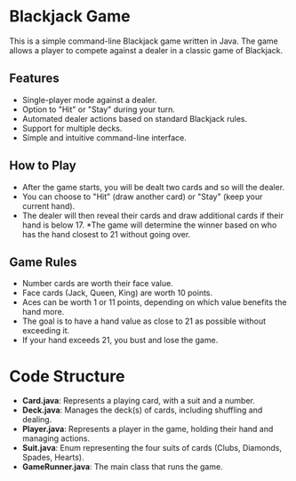 # Blackjack Game

This is a simple command-line Blackjack game written in Java. The game allows a player to compete against a dealer in a classic game of Blackjack.

## Features

- Single-player mode against a dealer.
- Option to "Hit" or "Stay" during your turn.
- Automated dealer actions based on standard Blackjack rules.
- Support for multiple decks.
- Simple and intuitive command-line interface.

## How to Play

* After the game starts, you will be dealt two cards and so will the dealer.
* You can choose to "Hit" (draw another card) or "Stay" (keep your current hand).
* The dealer will then reveal their cards and draw additional cards if their hand is below 17.
*The game will determine the winner based on who has the hand closest to 21 without going over.

## Game Rules

* Number cards are worth their face value.
* Face cards (Jack, Queen, King) are worth 10 points.
* Aces can be worth 1 or 11 points, depending on which value benefits the hand more.
* The goal is to have a hand value as close to 21 as possible without exceeding it.
* If your hand exceeds 21, you bust and lose the game.

# Code Structure

* **Card.java**: Represents a playing card, with a suit and a number.
* **Deck.java**: Manages the deck(s) of cards, including shuffling and dealing.
* **Player.java**: Represents a player in the game, holding their hand and managing actions.
* **Suit.java**: Enum representing the four suits of cards (Clubs, Diamonds, Spades, Hearts).
* **GameRunner.java**: The main class that runs the game.
